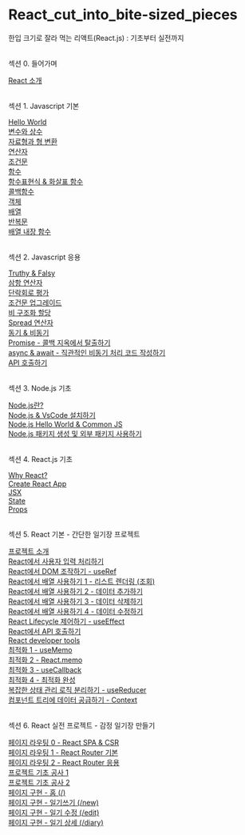 # React_cut_into_bite-sized_pieces
한입 크기로 잘라 먹는 리액트(React.js) : 기초부터 실전까지
<br/><br/>

<p>섹션 0. 들어가며<p/>
    <a href="https://stbhg5.tistory.com/294">React 소개</a><br/>
    <br/>

<p>섹션 1. Javascript 기본<p/>
    <a href="https://stbhg5.tistory.com/295">Hello World</a><br/>
    <a href="https://stbhg5.tistory.com/296">변수와 상수</a><br/>
    <a href="https://stbhg5.tistory.com/297">자료형과 형 변환</a><br/>
    <a href="https://stbhg5.tistory.com/298">연산자</a><br/>
    <a href="https://stbhg5.tistory.com/299">조건문</a><br/>
    <a href="https://stbhg5.tistory.com/300">함수</a><br/>
    <a href="https://stbhg5.tistory.com/301">함수표현식 & 화살표 함수</a><br/>
    <a href="https://stbhg5.tistory.com/302">콜백함수</a><br/>
    <a href="https://stbhg5.tistory.com/303">객체</a><br/>
    <a href="https://stbhg5.tistory.com/304">배열</a><br/>
    <a href="https://stbhg5.tistory.com/305">반복문</a><br/>
    <a href="https://stbhg5.tistory.com/306">배열 내장 함수</a><br/>
    <br/>

<p>섹션 2. Javascript 응용<p/>
    <a href="https://stbhg5.tistory.com/307">Truthy & Falsy</a><br/>
    <a href="https://stbhg5.tistory.com/308">삼항 연산자</a><br/>
    <a href="https://stbhg5.tistory.com/309">단락회로 평가</a><br/>
    <a href="https://stbhg5.tistory.com/310">조건문 업그레이드</a><br/>
    <a href="https://stbhg5.tistory.com/311">비 구조화 할당</a><br/>
    <a href="https://stbhg5.tistory.com/312">Spread 연산자</a><br/>
    <a href="https://stbhg5.tistory.com/313">동기 & 비동기</a><br/>
    <a href="https://stbhg5.tistory.com/314">Promise - 콜백 지옥에서 탈출하기</a><br/>
    <a href="https://stbhg5.tistory.com/315">async & await - 직관적인 비동기 처리 코드 작성하기</a><br/>
    <a href="https://stbhg5.tistory.com/316">API 호출하기</a><br/>
    <br/>

<p>섹션 3. Node.js 기초<p/>
    <a href="https://stbhg5.tistory.com/317">Node.js란?</a><br/>
    <a href="https://stbhg5.tistory.com/318">Node.js & VsCode 설치하기</a><br/>
    <a href="https://stbhg5.tistory.com/319">Node.js Hello World & Common JS</a><br/>
    <a href="https://stbhg5.tistory.com/320">Node.js 패키지 생성 및 외부 패키지 사용하기</a><br/>
    <br/>
    
<p>섹션 4. React.js 기초<p/>
    <a href="https://stbhg5.tistory.com/321">Why React?</a><br/>
    <a href="https://stbhg5.tistory.com/323">Create React App</a><br/>
    <a href="https://stbhg5.tistory.com/324">JSX</a><br/>
    <a href="https://stbhg5.tistory.com/325">State</a><br/>
    <a href="https://stbhg5.tistory.com/326">Props</a><br/>
    <br/>

<p>섹션 5. React 기본 - 간단한 일기장 프로젝트<p/>
    <a href="https://stbhg5.tistory.com/327">프로젝트 소개</a><br/>
    <a href="https://stbhg5.tistory.com/328">React에서 사용자 입력 처리하기</a><br/>
    <a href="https://stbhg5.tistory.com/329">React에서 DOM 조작하기 - useRef</a><br/>
    <a href="https://stbhg5.tistory.com/330">React에서 배열 사용하기 1 - 리스트 렌더링 (조회)</a><br/>
    <a href="https://stbhg5.tistory.com/331">React에서 배열 사용하기 2 - 데이터 추가하기</a><br/>
    <a href="https://stbhg5.tistory.com/332">React에서 배열 사용하기 3 - 데이터 삭제하기</a><br/>
    <a href="https://stbhg5.tistory.com/333">React에서 배열 사용하기 4 - 데이터 수정하기</a><br/>
    <a href="https://stbhg5.tistory.com/334">React Lifecycle 제어하기 - useEffect</a><br/>
    <a href="https://stbhg5.tistory.com/335">React에서 API 호출하기</a><br/>
    <a href="https://stbhg5.tistory.com/336">React developer tools</a><br/>
    <a href="https://stbhg5.tistory.com/337">최적화 1 - useMemo</a><br/>
    <a href="https://stbhg5.tistory.com/338">최적화 2 - React.memo</a><br/>
    <a href="https://stbhg5.tistory.com/339">최적화 3 - useCallback</a><br/>
    <a href="https://stbhg5.tistory.com/340">최적화 4 - 최적화 완성</a><br/>
    <a href="https://stbhg5.tistory.com/341">복잡한 상태 관리 로직 분리하기 - useReducer</a><br/>
    <a href="https://stbhg5.tistory.com/342">컴포넌트 트리에 데이터 공급하기 - Context</a><br/>
    <br/>

<p>섹션 6. React 실전 프로젝트 - 감정 일기장 만들기<p/>
    <a href="https://stbhg5.tistory.com/343">페이지 라우팅 0 - React SPA & CSR</a><br/>
    <a href="https://stbhg5.tistory.com/344">페이지 라우팅 1 - React Router 기본</a><br/>
    <a href="https://stbhg5.tistory.com/345">페이지 라우팅 2 - React Router 응용</a><br/>
    <a href="https://stbhg5.tistory.com/346">프로젝트 기초 공사 1</a><br/>
    <a href="https://stbhg5.tistory.com/347">프로젝트 기초 공사 2</a><br/>
    <a href="https://stbhg5.tistory.com/348">페이지 구현 - 홈 (/)</a><br/>
    <a href="https://stbhg5.tistory.com/349">페이지 구현 - 일기쓰기 (/new)</a><br/>
    <a href="https://stbhg5.tistory.com/350">페이지 구현 - 일기 수정 (/edit)</a><br/>
    <a href="https://stbhg5.tistory.com/351">페이지 구현 - 일기 상세 (/diary)</a><br/>
    <br/>
    
